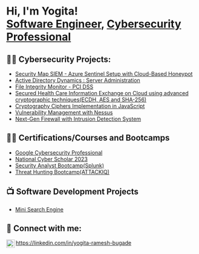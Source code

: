 <h1>Hi, I'm Yogita! <br/><a href="https://github.com/yogita-ramesh-bugade">Software Engineer</a>, <a href="https://www.linkedin.com/in/yogita-ramesh-bugade/">Cybersecurity Professional</a></h1>

<h2>👨‍💻 Cybersecurity Projects:</h2>

  - [Security Map SIEM - Azure Sentinel Setup with Cloud-Based Honeypot](https://github.com/yogita-ramesh-bugade/World-Map-SIEM-Azure-Sentinel)
  - [Active Directory Dynamics : Server Administration](https://github.com/yogita-ramesh-bugade/Active-Directory-Dynamics-Server-Administration)
  - [File Integrity Monitor - PCI DSS](https://github.com/yogita-ramesh-bugade/File-Integrity-Monitor-PCI-DSS)
  - [Secured Health Care Information Exchange on Cloud using advanced cryptographic techniques(ECDH, AES and SHA-256)](https://github.com/yogita-ramesh-bugade/Secured-Health-Care-Information-Exchange-on-Cloud-using-advanced-cryptographic-techniques)
  - [Cryptography Ciphers Implementation in JavaScript](https://github.com/yogita-ramesh-bugade/Cryptography-Ciphers-Implementation-in-JavaScript)
  - [Vulnerability Management with Nessus](https://github.com/yogita-ramesh-bugade/Vulnerability-Management-with-Nessus)
  - [Next-Gen Firewall with Intrusion Detection System](https://github.com/yogita-ramesh-bugade/Next-Gen-Firewall-with-Intrusion-Detection-System)
  

 

<h2>👨‍💻 Certifications/Courses and Bootcamps</h2>

  - [Google Cybersecurity Professional](https://www.coursera.org/account/accomplishments/professional-cert/EZSUH5GSU69X)
  - [National Cyber Scholar 2023](https://badgr.com/public/assertions/xLF1C1gNSh6TxVky2IKxDg?identity__email=ybugade@stevens.edu)
  - [Security Analyst Bootcamp(Splunk)](https://certificate.givemycertificate.com/c/e0c895a1-f440-41cc-a6b6-3bdd2f13e068)
  - [Threat Hunting Bootcamp(ATTACKIQ)](https://certificate.givemycertificate.com/c/f45f7ee0-f829-438f-9529-645884fae3d1)

<h2>📺 Software Development Projects</h2>

- [Mini Search Engine](https://github.com/yogita-ramesh-bugade/Mini-Search-Engine)

<h2> 🤳 Connect with me:</h2>

<img align="left" alt="JoshMadakor | LinkedIn" width="22px" src="https://i.imgur.com/T5cWRaP.png" />https://linkedin.com/in/yogita-ramesh-bugade

<!--
**joshmadakor1/joshmadakor1** is a ✨ _special_ ✨ repository because its `README.md` (this file) appears on your GitHub profile.

Here are some ideas to get you started:

- 🔭 I’m currently working on ...
- 🌱 I’m currently learning ...
- 👯 I’m looking to collaborate on ...
- 🤔 I’m looking for help with ...
- 💬 Ask me about ...
- 📫 How to reach me: ...
- 😄 Pronouns: ...
- ⚡ Fun fact: ...
-->
